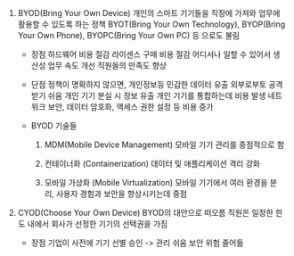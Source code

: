 1. BYOD(Bring Your Own Device)
   개인의 스마트 기기들을 직장에 가져와 업무에 활용할 수 있도록 하는 정책
   BYOT(Bring Your Own Technology), BYOP(Bring Your Own Phone), BYOPC(Bring Your Own PC) 등 으로도 불림
   
   - 장점
     하드웨어 비용 절감
     라이센스 구매 비용 절감
     어디서나 일할 수 있어서 생산성 업무 속도 개선
     직원들의 만족도 향상

   - 단점
     정책이 명확하지 않으면, 개인정보등 민감한 데이터 유출
     외부로부토 공격 받기 쉬움
     개인 기기 분실 시 정보 유출
     개인 기기를 통합하는데 비용 발생
     네트워크 보안, 데이터 암호화, 액세스 권한 설정 등 비용 증가

   - BYOD 기술들
     1) MDM(Mobile Device Management)
        모바일 기기 관리를 중점적으로 함
        
     2) 컨테이너화 (Containerization)
        데이터 및 애플리케이션 격리 강화
        
     3) 모바일 가상화 (Mobile Virtualization)
        모바일 기기에서 여러 환경을 분리, 사용자 경험과 보안을 향상시키는데 중점

3. CYOD(Choose Your Own Device)
   BYOD의 대안으로 떠오름
   직원은 일정한 한도 내에서 회사가 선정한 기기의 선택권을 가짐

   - 장점
     기업이 사전에 기기 선별 승인 -> 관리 쉬움
     보안 위험 줄어듦

     
